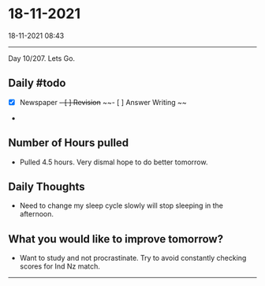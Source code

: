 # 18-11-2021
18-11-2021 08:43

---
 Day 10/207. Lets Go.

## Daily #todo 

- [x] Newspaper
~~- [ ] Revision~~
~~- [ ] Answer Writing ~~
- 

## Number of Hours pulled 
- Pulled 4.5 hours. Very dismal hope to do better tomorrow.

## Daily Thoughts
- Need to change my sleep cycle slowly will stop sleeping in the afternoon.


## What you would like to improve tomorrow?
- Want to study and not procrastinate. Try to avoid constantly checking scores for Ind Nz match.

--- 

